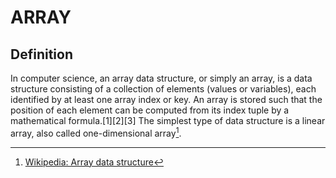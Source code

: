# ARRAY

## Definition

In computer science, an array data structure, or simply an array, is a data structure consisting of a collection of elements (values or variables), each identified by at least one array index or key. An array is stored such that the position of each element can be computed from its index tuple by a mathematical formula.[1][2][3] The simplest type of data structure is a linear array, also called one-dimensional array[^1].

[^1]: [Wikipedia: Array data structure](https://en.wikipedia.org/wiki/Array_data_structure)
